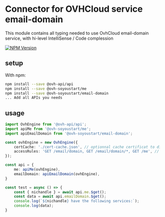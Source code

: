 # Connector for OVHCloud service email-domain

This module contains all typing needed to use OvhCloud email-domain service, with hi-level IntelliSense / Code complession

[![NPM Version](https://img.shields.io/npm/v/@ovh-soyoustart/email-domain.svg?style=flat)](https://www.npmjs.org/package/@ovh-soyoustart/email-domain)

## setup

With npm:
````bash
npm install --save @ovh-api/api
npm install --save @ovh-soyoustart/me
npm install --save @ovh-soyoustart/email-domain
... Add all APIs you needs
````

## usage

````typescript
import OvhEngine from '@ovh-api/api';
import apiMe from '@ovh-soyoustart/me';
import apiEmailDomain from '@ovh-soyoustart/email-domain';

const ovhEngine = new OvhEngine({ 
    certCache: './cert-cache.json', // optionnal cache certificat to disk
    accessRules: 'GET /email/domain, GET /email/domain/*, GET /me', // optionnal limit the requested privileges.
});

const api = {
    me: apiMe(ovhEngine),
    emailDomain: apiEmailDomain(ovhEngine),
}

const test = async () => {
    const { nichandle } = await api.me.$get();
    const data = await api.emailDomain.$get();
    console.log(`${nichandle} have the following services:`);
    console.log(data);
}

````